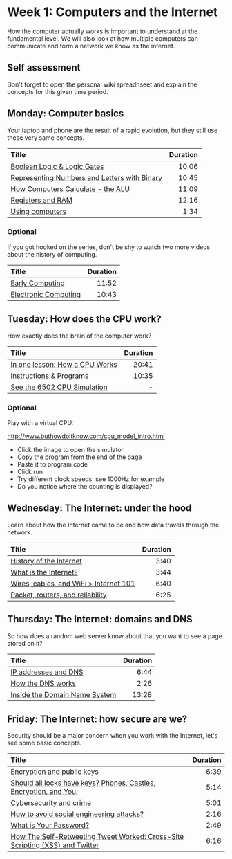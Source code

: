# Week 1: Computers and the Internet

How the computer actually works is important to understand at the fundamental level. We will also look at how multiple computers can communicate and form a network we know as the internet. 

## Self assessment

Don't forget to open the personal wiki spreadhseet and explain the concepts for this given time period. 

## Monday: Computer basics

Your laptop and phone are the result of a rapid evolution, but they still use these very same concepts.

| Title             | Duration |
| :---------------- | --------:|
| [Boolean Logic & Logic Gates](https://www.youtube.com/watch?v=gI-qXk7XojA) | 10:06 |
| [Representing Numbers and Letters with Binary](https://www.youtube.com/watch?v=1GSjbWt0c9M) | 10:45 |
| [How Computers Calculate - the ALU](https://www.youtube.com/watch?v=1I5ZMmrOfnA) | 11:09 |
| [Registers and RAM](https://www.youtube.com/watch?v=fpnE6UAfbtU) | 12:16 |
| [Using computers](https://www.youtube.com/watch?v=8d4RtvMQp10) | 1:34 | 

### Optional

If you got hooked on the series, don't be shy to watch two more videos about the history of computing.

| Title             | Duration |
| :---------------- | --------:|
| [Early Computing](https://www.youtube.com/watch?v=O5nskjZ_GoI) | 11:52 |
| [Electronic Computing](https://www.youtube.com/watch?v=LN0ucKNX0hc) | 10:43 |

## Tuesday: How does the CPU work?

How exactly does the brain of the computer work?

| Title             | Duration |
| :---------------- | --------:|
| [In one lesson: How a CPU Works](https://www.youtube.com/watch?v=cNN_tTXABUA) | 20:41 |
| [Instructions & Programs](https://www.youtube.com/watch?v=zltgXvg6r3k) | 10:35 |
| [See the 6502 CPU Simulation](http://visual6502.org/JSSim/index.html) | - |

### Optional

Play with a virtual CPU:

http://www.buthowdoitknow.com/cpu_model_intro.html

 - Click the image to open the simulator
 - Copy the program from the end of the page
 - Paste it to program code
 - Click run
 - Try different clock speeds, see 1000Hz for example  
 - Do you notice where the counting is displayed?

## Wednesday: The Internet: under the hood

Learn about how the Internet came to be and how data travels through the network.

| Title             | Duration |
| :---------------- | --------:|
| [History of the Internet](https://www.youtube.com/watch?v=h8K49dD52WA) | 3:40 | 
| [What is the Internet?](https://www.youtube.com/watch?v=Dxcc6ycZ73M) | 3:44 | 
| [Wires, cables, and WiFi > Internet 101](https://www.youtube.com/watch?v=iV-YqG70wbQ) | 6:40 |
| [Packet, routers, and reliability](https://www.youtube.com/watch?v=aD_yi5VjF78) | 6:25 |

## Thursday: The Internet: domains and DNS

So how does a random web server know about that you want to see a page stored on it?

| Title             | Duration |
| :---------------- | --------:|
| [IP addresses and DNS](https://www.youtube.com/watch?v=MwxMsaFFycg) | 6:44 |
| [How the DNS works](https://www.youtube.com/watch?v=2ZUxoi7YNgs) | 2:26 |
| [Inside the Domain Name System](https://www.youtube.com/watch?v=GlZC4Jwf3xQ) | 13:28 |

## Friday: The Internet: how secure are we?

Security should be a major concern when you work with the Internet, let's see some basic concepts.

| Title             | Duration |
| :---------------- | --------:|
| [Encryption and public keys](https://www.youtube.com/watch?v=6-JjHa-qLPk) | 6:39 |
| [Should all locks have keys? Phones, Castles, Encryption, and You.](https://www.youtube.com/watch?v=VPBH1eW28mo) | 5:14 |
| [Cybersecurity and crime](https://www.youtube.com/watch?v=5k24We8pED8) | 5:01 |
| [How to avoid social engineering attacks?](https://www.youtube.com/watch?v=XEtvwzN_xJk) | 2:16 |
| [What is Your Password?](https://www.youtube.com/watch?v=opRMrEfAIiI) | 2:49 |
| [How The Self-Retweeting Tweet Worked: Cross-Site Scripting (XSS) and Twitter](https://www.youtube.com/watch?v=zv0kZKC6GAM) | 6:16 |
